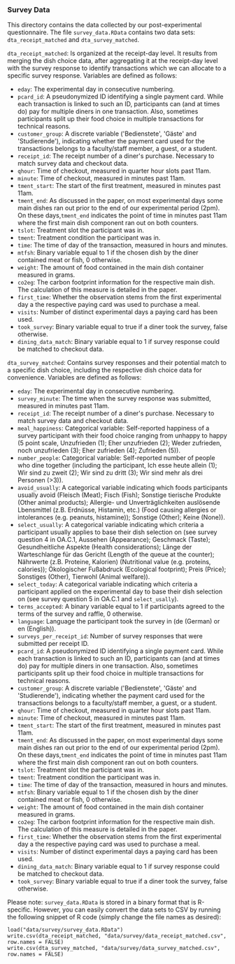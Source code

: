 ### Survey Data

This directory contains the data collected by our post-experimental questionnaire. The file `survey_data.RData` contains two data sets: `dta_receipt_matched` and `dta_survey_matched`. 

`dta_receipt_matched`: Is organized at the receipt-day level. It results from merging the dish choice data, after aggregating it at the receipt-day level with the survey response to identify transactions which we can allocate to a specific survey response. Variables are defined as follows:

- `eday`: The experimental day in consecutive numbering.
- `pcard_id`: A pseudonymized ID identifying a single payment card. While each transaction is linked to such an ID, participants can (and at times do) pay for multiple diners in one transaction. Also, sometimes participants split up their food choice in multiple transactions for technical reasons.
- `customer_group`: A discrete variable ('Bedienstete', 'Gäste' and 'Studierende'), indicating whether the payment card used for the transactions belongs to a faculty/staff member, a guest, or a student.
- `receipt_id`: The receipt number of a diner's purchase. Necessary to match survey data and checkout data.
- `qhour`: Time of checkout, measured in quarter hour slots past 11am.
- `minute`: Time of checkout, measured in minutes past 11am. 
- `tment_start`: The start of the first treatment, measured in minutes past 11am.
- `tment_end`: As discussed in the paper, on most experimental days some main dishes ran out prior to the end of our experimental period (2pm). On these days,`tment_end` indicates the point of time in minutes past 11am where the first main dish component ran out on both counters.
- `tslot`: Treatment slot the participant was in.
- `tment`: Treatment condition the participant was in.
- `time`: The time of day of the transaction, measured in hours and minutes.
- `mtfsh`: Binary variable equal to 1 if the chosen dish by the diner contained meat or fish, 0 otherwise.
- `weight`: The amount of food contained in the main dish container measured in grams.
- `co2eg`: The carbon footprint information for the respective main dish. The calculation of this measure is detailed in the paper.
- `first_time`: Whether the observation stems from the first experimental day a the respective paying card was used to purchase a meal.
- `visits`: Number of distinct experimental days a paying card has been used.
- `took_survey`: Binary variable equal to true if a diner took the survey, false otherwise.
- `dining_data_match`: Binary variable equal to 1 if survey response could be matched to checkout data.

`dta_survey_matched`: Contains survey responses and their potential match to a specific dish choice, including the respective dish choice data for convenience. Variables are defined as follows:

- `eday`: The experimental day in consecutive numbering.
- `survey_minute`: The time when the survey response was submitted, measured in minutes past 11am.  
- `receipt_id`: The receipt number of a diner's purchase. Necessary to match survey data and checkout data.
- `meal_happiness`: Categorical variable: Self-reported happiness of a survey participant with their food choice ranging from unhappy to happy (5 point scale, Unzufrieden (1); Eher unzufrieden (2); Weder zufrieden, noch unzufrieden (3); Eher zufrieden (4); Zufrieden (5)).
- `number_people`: Categorical variable: Self-reported number of people who dine together (including the participant, Ich esse heute allein (1); Wir sind zu zweit (2); Wir sind zu dritt (3); Wir sind mehr als drei Personen (>3)).
- `avoid_usually`: A categorical variable indicating which foods participants usually avoid (Fleisch (Meat); Fisch (Fish); Sonstige tierische Produkte (Other animal products); Allergie- und Unverträglichkeiten auslösende Lbensmittel (z.B. Erdnüsse, Histamin, etc.) (Food causing allergies or intolerances (e.g. peanuts, histamine)); Sonstige (Other); Keine (None)).
- `select_usually`: A categorical variable indicating which criteria a participant usually applies to base their dish selection on (see survey question 4 in OA.C.1, Aussehen (Appearance); Geschmack (Taste); Gesundheitliche Aspekte (Health considerations); Länge der Warteschlange für das Gericht (Length of the queue at the counter); Nährwerte (z.B. Proteine, Kalorien) (Nutritional value (e.g. proteins, calories)); Ökologischer Fußabdruck (Ecological footprint); Preis (Price); Sonstiges (Other), Tierwohl (Animal welfare)).
- `select_today`: A categorical variable indicating which criteria a participant applied on the experimental day to base their dish selection on (see survey question 5 in OA.C.1 and `select_usally`).
- `terms_accepted`: A binary variable equal to 1 if participants agreed to the terms of the survey and raffle, 0 otherwise.
- `language`: Language the participant took the survey in (de (German) or en (English)).
- `surveys_per_receipt_id`: Number of survey responses that were submitted per receipt ID.
- `pcard_id`: A pseudonymized ID identifying a single payment card. While each transaction is linked to such an ID, participants can (and at times do) pay for multiple diners in one transaction. Also, sometimes participants split up their food choice in multiple transactions for technical reasons.
- `customer_group`: A discrete variable ('Bedienstete', 'Gäste' and 'Studierende'), indicating whether the payment card used for the transactions belongs to a faculty/staff member, a guest, or a student.
- `qhour`: Time of checkout, measured in quarter hour slots past 11am.
- `minute`: Time of checkout, measured in minutes past 11am. 
- `tment_start`: The start of the first treatment, measured in minutes past 11am.
- `tment_end`: As discussed in the paper, on most experimental days some main dishes ran out prior to the end of our experimental period (2pm). On these days,`tment_end` indicates the point of time in minutes past 11am where the first main dish component ran out on both counters.
- `tslot`: Treatment slot the participant was in.
- `tment`: Treatment condition the participant was in.
- `time`: The time of day of the transaction, measured in hours and minutes.
- `mtfsh`: Binary variable equal to 1 if the chosen dish by the diner contained meat or fish, 0 otherwise.
- `weight`: The amount of food contained in the main dish container measured in grams.
- `co2eg`: The carbon footprint information for the respective main dish. The calculation of this measure is detailed in the paper.
- `first_time`: Whether the observation stems from the first experimental day a the respective paying card was used to purchase a meal.
- `visits`: Number of distinct experimental days a paying card has been used.
- `dining_data_match`: Binary variable equal to 1 if survey response could be matched to checkout data.
- `took_survey`: Binary variable equal to true if a diner took the survey, false otherwise.

Please note: `survey_data.RData` is stored in a binary format that is R-specific. However, you can easily convert the data sets to CSV by running the following snippet of R code (simply change the file names as desired):

```
load("data/survey/survey_data.RData")
write.csv(dta_receipt_matched, "data/survey/data_receipt_matched.csv", row.names = FALSE)
write.csv(dta_survey_matched, "data/survey/data_survey_matched.csv", row.names = FALSE)
```

  
  
